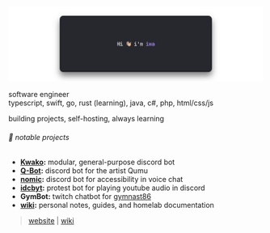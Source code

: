 ![banner](assets/banner.png "Banner")

software engineer<br/>
typescript, swift, go, rust (learning), java, c#, php, html/css/js

building projects, self-hosting, always learning<br/>

###### 🌱 notable projects

- **[Kwako](https://github.com/iwa/Kwako):** modular, general-purpose discord bot
- **[Q-Bot](https://github.com/iwa/Q-Bot):** discord bot for the artist Qumu
- **[nomic](https://github.com/iwa/nomic):** discord bot for accessibility in voice chat
- **[idcbyt](https://github.com/iwa/idcbyt):** protest bot for playing youtube audio in discord
- **GymBot:** twitch chatbot for [gymnast86](https://www.twitch.tv/gymnast86)
- **[wiki](https://github.com/iwa/wiki):** personal notes, guides, and homelab documentation

> [website](https://iwa.sh) | [wiki](https://wiki.iwa.sh/#homelab)